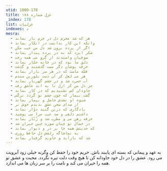 ```yaml
---
utid: 1000-178
title: غزل شماره ۱۷۸
_index: 178
list: غزلیات
indexes: د
mesra:
  - هر که شد محرم دل در حرم یار بماند
  - وانکه این کار ندانست در انکار بماند
  - اگر از پرده برون شد دل من عیب مکن
  - شکر ایزد که نه در پرده پندار بماند
  - صوفیان واستدند از گِروِ می همه رخت
  - دلق ما بود که در خانه خمّار بماند
  - خرقه پوشان دگر مست گذشتند و گذشت
  - قصّه ماست که در هر سر بازار بماند
  - هر می لعل کز آن دست بلورین ستدم
  - آب حسرت شد و در چشم گهربار بماند
  - جز دل من کَز ازل تا به ابد عاشق رفت
  - جاودان کس نشنیدیم که در کار بماند
  - گشت بیمار که چون چشم تو گردد نرگس
  - شیوه او نشدش حاصل و بیمار بماند
  - از صدای سخن عشق ندیدم خوش تر
  - یادگاری که درین گنبد دوّار بماند
  - داشتم دلقی و صد عیب مرا می پوشید
  - خرقه رهن می و مطرب شد و زُنّار بماند
  - در جمال تو چنان صورت چین حیران شد
  - که حدیثش همه جا بر در و دیوار بماند
  - به تماشاگه زلفش دل حافظ روزی
  - شد که بازآید و جاوید گرفتار بماند
---
```

به عهد و پیمانی که بسته ای پایبند باش. حریم خود را حفظ کن وگرنه خیلی زود آبرویت می رود. عشق را در دل خود جاودانه کن تا هیچ وقت دلت تیره نگردد. محبت و عشق تو همه را حیران می کند و نامت را بر سر زبان ها می اندازد.
